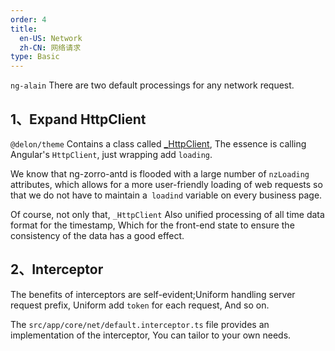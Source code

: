 ```yaml
---
order: 4
title:
  en-US: Network
  zh-CN: 网络请求
type: Basic
---
```


`ng-alain` There are two default processings for any network request.

## 1、Expand HttpClient

`@delon/theme` Contains a class called [_HttpClient](//github.com/cipchk/delon/blob/master/src/core/theme/services/http/http.client.ts), The essence is calling Angular's  `HttpClient`, just wrapping add `loading`.

We know that ng-zorro-antd is flooded with a large number of `nzLoading` attributes, which allows for a more user-friendly loading of web requests so that we do not have to maintain a` loadind` variable on every business page.

Of course, not only that, `_HttpClient` Also unified processing of all time data format for the timestamp, Which for the front-end state to ensure the consistency of the data has a good effect.

## 2、Interceptor

The benefits of interceptors are self-evident;Uniform handling server request prefix, Uniform add `token` for each request, And so on.

The `src/app/core/net/default.interceptor.ts` file provides an implementation of the interceptor, You can tailor to your own needs.
